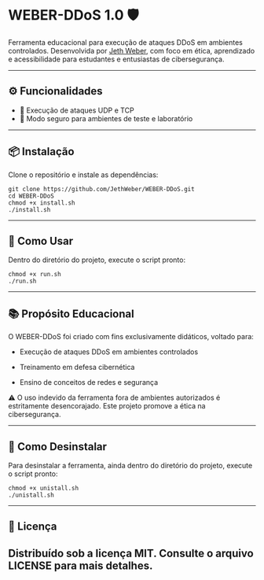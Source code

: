 # WEBER-DDoS 1.0 🛡️

Ferramenta educacional para execução de ataques DDoS em ambientes controlados. Desenvolvida por [Jeth Weber](https://github.com/JethWeber), com foco em ética, aprendizado e acessibilidade para estudantes e entusiastas de cibersegurança.

---

## ⚙️ Funcionalidades

- 🔁 Execução de ataques UDP e TCP
- 🧪 Modo seguro para ambientes de teste e laboratório

---

## 📦 Instalação

Clone o repositório e instale as dependências:

``` 
git clone https://github.com/JethWeber/WEBER-DDoS.git
cd WEBER-DDoS
chmod +x install.sh
./install.sh

```
---

## 🚀 Como Usar

Dentro do diretório do projeto, execute o script pronto:

```
chmod +x run.sh
./run.sh

```
---

## 📚 Propósito Educacional

O WEBER-DDoS foi criado com fins exclusivamente didáticos, voltado para:

- Execução de ataques DDoS em ambientes controlados

- Treinamento em defesa cibernética

- Ensino de conceitos de redes e segurança

⚠️ O uso indevido da ferramenta fora de ambientes autorizados é estritamente desencorajado. Este projeto promove a ética na cibersegurança.

---

## 🚀 Como Desinstalar

Para desinstalar a ferramenta, ainda dentro do diretório do projeto, execute o script pronto:

```
chmod +x unistall.sh
./unistall.sh

```
--- 

## 📄 Licença

Distribuído sob a licença MIT. Consulte o arquivo LICENSE para mais detalhes.
---

